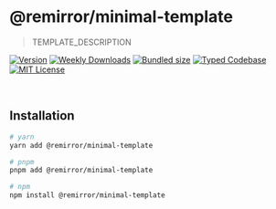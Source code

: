 # @remirror/minimal-template

> TEMPLATE_DESCRIPTION

[![Version][version]][npm] [![Weekly Downloads][downloads-badge]][npm] [![Bundled size][size-badge]][size] [![Typed Codebase][typescript]](#) [![MIT License][license]](#)

[version]: https://flat.badgen.net/npm/v/@remirror/minimal-template
[npm]: https://npmjs.com/package/@remirror/minimal-template
[license]: https://flat.badgen.net/badge/license/MIT/purple
[size]: https://bundlephobia.com/result?p=@remirror/minimal-template
[size-badge]: https://flat.badgen.net/bundlephobia/minzip/@remirror/minimal-template
[typescript]: https://flat.badgen.net/badge/icon/TypeScript?icon=typescript&label
[downloads-badge]: https://badgen.net/npm/dw/@remirror/minimal-template/red?icon=npm

<br />

## Installation

```bash
# yarn
yarn add @remirror/minimal-template

# pnpm
pnpm add @remirror/minimal-template

# npm
npm install @remirror/minimal-template
```

<br />
